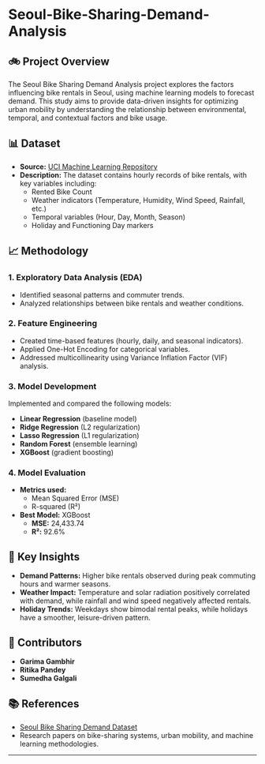 # Seoul-Bike-Sharing-Demand-Analysis

## 🚲 Project Overview
The Seoul Bike Sharing Demand Analysis project explores the factors influencing bike rentals in Seoul, using machine learning models to forecast demand. This study aims to provide data-driven insights for optimizing urban mobility by understanding the relationship between environmental, temporal, and contextual factors and bike usage.

## 📊 Dataset
- **Source:** [UCI Machine Learning Repository](https://archive.ics.uci.edu/dataset/560/seoul+bike+sharing+demand)
- **Description:** The dataset contains hourly records of bike rentals, with key variables including:
  - Rented Bike Count
  - Weather indicators (Temperature, Humidity, Wind Speed, Rainfall, etc.)
  - Temporal variables (Hour, Day, Month, Season)
  - Holiday and Functioning Day markers

## 📈 Methodology
### 1. Exploratory Data Analysis (EDA)
- Identified seasonal patterns and commuter trends.
- Analyzed relationships between bike rentals and weather conditions.

### 2. Feature Engineering
- Created time-based features (hourly, daily, and seasonal indicators).
- Applied One-Hot Encoding for categorical variables.
- Addressed multicollinearity using Variance Inflation Factor (VIF) analysis.

### 3. Model Development
Implemented and compared the following models:
- **Linear Regression** (baseline model)
- **Ridge Regression** (L2 regularization)
- **Lasso Regression** (L1 regularization)
- **Random Forest** (ensemble learning)
- **XGBoost** (gradient boosting)

### 4. Model Evaluation
- **Metrics used:**
  - Mean Squared Error (MSE)
  - R-squared (R²)
- **Best Model:** XGBoost
  - **MSE:** 24,433.74
  - **R²:** 92.6%

## 🚀 Key Insights
- **Demand Patterns:** Higher bike rentals observed during peak commuting hours and warmer seasons.
- **Weather Impact:** Temperature and solar radiation positively correlated with demand, while rainfall and wind speed negatively affected rentals.
- **Holiday Trends:** Weekdays show bimodal rental peaks, while holidays have a smoother, leisure-driven pattern.

## 👥 Contributors
- **Garima Gambhir**
- **Ritika Pandey**
- **Sumedha Galgali**

## 📚 References
- [Seoul Bike Sharing Demand Dataset](https://archive.ics.uci.edu/dataset/560/seoul+bike+sharing+demand)
- Research papers on bike-sharing systems, urban mobility, and machine learning methodologies.

---
